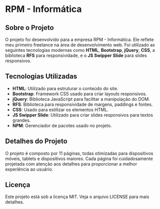 # RPM - Informática

## Sobre o Projeto

O projeto foi desenvolvido para a empresa RPM - Informática. Ele reflete meu primeiro freelance na área de desenvolvimento web. Foi utilizado as seguintes tecnologias modernas como **HTML**, **Bootstrap**, **jQuery**, **CSS**, a biblioteca **RFS** para responsividade, e o **JS Swipper Slide** para slides responsivos.

## Tecnologias Utilizadas

- **HTML**: Utilizado para estruturar o conteúdo do site.
- **Bootstrap**: Framework CSS usado para criar layouts responsivos.
- **jQuery**: Biblioteca JavaScript para facilitar a manipulação do DOM.
- **RFS**: Biblioteca para responsividade de margens, paddings e fontes.
- **CSS**: Usado para estilizar os elementos HTML.
- **JS Swipper Slide**: Utilizado para criar slides responsivos para textos grandes.
- **NPM**: Gerenciador de pacotes usado no projeto.

## Detalhes do Projeto

O projeto é composto por 11 páginas, todas otimizadas para dispositivos móveis, tablets e dispositivos maiores. Cada página foi cuidadosamente projetada com atenção aos detalhes para proporcionar a melhor experiência ao usuário.

## Licença

Este projeto está sob a licença MIT. Veja o arquivo LICENSE para mais detalhes.
